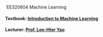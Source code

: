 `EE320804 Machine Learning

#### Textbook: [Introduction to Machine Learning](https://www.tenlong.com.tw/products/9780262043793)
#### Lecturer: [Prof. Lee-Hter Yao](https://www.ee.ntut.edu.tw/teacher/teacher2.php?tsn=5)



